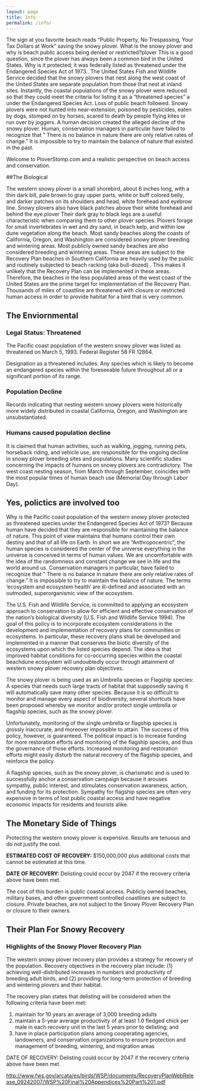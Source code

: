 ```yaml
---
layout: page
title: Info
permalink: /info/
---
```


The sign at you favorite beach reads “Public Property, No Trespassing, Your Tax Dollars at Work” saving the snowy plover. What is the snowy plover and why is beach public access being denied or restricted?plover This is a good question, since the plover has always been a common bird in the United States. Why is it protected; it was federally listed as threatened under the Endangered Species Act of 1973.. The United States Fish and Wildlife Service decided that the snowy plovers that nest along the west coast of the United States are separate population from those that nest at inland sites. Instantly, the coastal populations of the snowy plover were reduced so that they could meet the criteria for listing it as a “threatened species” a under the Endangered Species Act. Loss of public beach followed. Snowy plovers were not hunted into near-extension, poisoned by pesticides, eaten by dogs, stomped on by horses, scared to death by people flying kites or run over by joggers. A human decision created the alleged decline of the snowy plover. Human, conservation managers in particular have failed to recognize that ” There is no balance in nature there are only relative rates of change.” It is impossible to try to maintain the balance of nature that existed in the past.

Welcome to PloverStomp.com and a realistic perspective on beach access and conservation.

##The Biological

The western snowy plover is a small shorebird, about 6 inches long, with a thin dark bill, pale brown to gray upper parts, white or buff colored belly, and darker patches on its shoulders and head, white forehead and eyebrow line. Snowy plovers also have black patches above their white forehead and behind the eye.plover Their dark gray to black legs are a useful characteristic when comparing them to other plover species. Plovers forage for small invertebrates in wet and dry sand, in beach kelp, and within low dune vegetation along the beach. Most sandy beaches  along the coasts of California, Oregon, and Washington  are considered snowy plover breeding and wintering areas. Most publicly owned sandy  beaches are also considered breeding and wintering areas. These areas are subject to the Recovery Plan beaches in Southern California are heavily used by the public and routinely subjected to beach racking (aka bull-dozed) . This makes it unlikely that the Recovery Plan can be implemented in these areas. Therefore, the beaches in the less populated areas of the west coast of the United States are the prime target for implementation of the Recovery Plan. Thousands of miles of coastline are threatened with closure or restricted human access in order to provide habitat for a bird that is very common.

## The Enviornmental

### Legal Status: Threatened

The Pacific coast population of the western snowy plover was listed as threatened on March 5, 1993. Federal Register 58 FR 12864.

Designation as a threatened includes: Any species which is likely to become an endangered species within the foreseeable future throughout all or a significant portion of its range.

### Population Decline

Records indicating that nesting western snowy plovers were historically more widely distributed in coastal California, Oregon, and Washington are unsubstantiated.

### Humans caused population decline

It is claimed that human activities, such as walking, jogging, running pets, horseback riding, and vehicle use, are responsible for the ongoing decline in snowy plover breeding sites and populations. Many scientific studies concerning the impacts of humans on snowy plovers are contradictory. The west coast nesting season, from March through September, coincides with the most popular times of human beach use (Memorial Day through Labor Day).

## Yes, polictics are involved too

Why is the Pacific coast population of the western snowy plover protected as threatened species under the Endangered Species Act of 1973? Because human have decided that they are responsible for maintaining the balance of nature. This point of view maintains that humans control their own destiny and that of all life on Earth. In short we are “Anthropocentric”, the human species is considered the center of the universe everything in the universe is conceived in terms of human values. We are uncomfortable with the idea of the randomness and constant change we see in life and the world around us. Conservation managers in particular, have failed to recognize that ” There is no balance in nature there are only relative rates of change.” It is impossible to try to maintain the balance of nature. The terms ‘ecosystem and ecosystem health’ are ill-defined and associated with an outmoded, superorganismic view of the ecosystem.

The U.S. Fish and Wildlife Service, is committed to applying an ecosystem approach to conservation to allow for efficient and effective conservation of the nation’s biological diversity (U.S. Fish and Wildlife Service 1994). The goal of this policy is to incorporate ecosystem considerations in the development and implementation of recovery plans for communities or ecosystems. In particular, these recovery plans shall be developed and implemented in a manner that conserves the biotic diversity of the ecosystems upon which the listed species depend. The idea is that improved habitat conditions for co-occurring species within the coastal beachdune ecosystem will undoubtedly occur through attainment of western snowy plover recovery plan objectives.

The snowy plover is being used as an Umbrella species or Flagship species: A species that needs such large tracts of habitat that supposedly saving it will automatically save many other species. Because it is so difficult to monitor and manage every aspect of biodiversity, several shortcuts have been proposed whereby we monitor and/or protect single umbrella or flagship species, such as the snowy plover.

Unfortunately, monitoring of the single umbrella or flagship species is grossly inaccurate, and moreover impossible to attain. The success of this policy, however, is guaranteed. The political impact is to increase funding for more restoration efforts and monitoring of the flagship species, and thus the governance of those efforts. Increased monitoring and restoration efforts might easily disturb the natural recovery of the flagship species, and reinforce the policy.

A flagship species, such as the snowy plover, is charismatic and is used to successfully anchor a conservation campaign because it arouses sympathy, public interest, and stimulates conservation awareness, action, and funding for its protection. Sympathy for flagship species are often very expensive in terms of lost public coastal access and have negative economic impacts for residents and tourists alike.

## The Monetary Side of Things

Protecting the western snowy plover is expensive. Results are tenuous and do not justify the cost.

**ESTIMATED COST OF RECOVERY:** $150,000,000 plus additional costs that cannot be estimated at this time.

**DATE OF RECOVERY:** Delisting could occur by 2047 if the recovery criteria above have been met.

The cost of this burden is public coastal access. Publicly owned beaches, military bases, and other government controlled coastlines are subject to closure. Private beaches, are not subject to the Snowy Plover Recovery Plan or closure to their owners.

## Their Plan For Snowy Recovery 



### Highlights of the Snowy Plover Recovery Plan
The western snowy plover recovery plan provides a strategy for recovery of the population. Recovery objectives in the recovery plan include: (1) achieving well-distributed increases in numbers and productivity of breeding adult birds, and (2) providing for long-term protection of breeding and wintering plovers and their habitat.

The recovery plan states that delisting will be considered when the following criteria have been met:
1. maintain for 10 years an average of 3,000 breeding adults
2. maintain a 5-year average productivity of at least 1.0 fledged chick per male in each recovery unit in the last 5 years prior to delisting; and
3. have in place participation plans among cooperating agencies, landowners, and conservation organizations to ensure protection and management of breeding, wintering, and migration areas

DATE OF RECOVERY: Delisting could occur by 2047 if the recovery criteria above have been met.

http://www.fws.gov/arcata/es/birds/WSP/documents/RecoveryPlanWebRelease_09242007/WSP%20Final%20Appendices%20Part%201.pdf